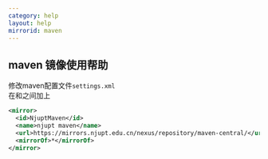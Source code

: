 ```yaml
---
category: help
layout: help
mirrorid: maven
---
```

## maven 镜像使用帮助  

修改maven配置文件`settings.xml`  
在<mirrors>和</mirrors>之间加上 
```xml
<mirror>
  <id>NjuptMaven</id>
  <name>njupt maven</name>
  <url>https://mirrors.njupt.edu.cn/nexus/repository/maven-central/</url>
  <mirrorOf>*</mirrorOf>
</mirror>
```

